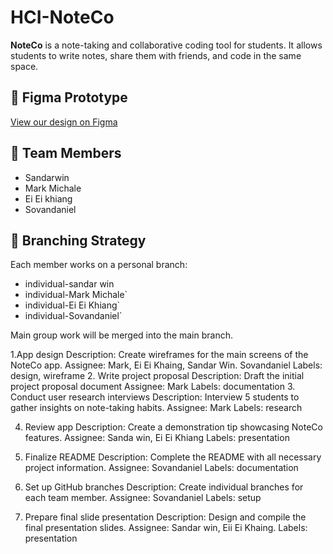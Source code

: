 # HCI-NoteCo

**NoteCo** is a note-taking and collaborative coding tool for students. It allows students to write notes, share them with friends, and code in the same space.

## 🔗 Figma Prototype
[View our design on Figma](https://www.figma.com/design/225uRT9C69GkGQQuLzVAyT/NoteCO?node-id=0-1&t=r70CklBSZJbbF0dG-1)

## 👥 Team Members

- Sandarwin
- Mark Michale
- Ei Ei khiang
- Sovandaniel

## 🔀 Branching Strategy

Each member works on a personal branch:
- individual-sandar win
- individual-Mark Michale`
- individual-Ei Ei Khiang`
- individual-Sovandaniel`

Main group work will be merged into the main branch.

1.App design
        Description: Create wireframes for the main screens of the NoteCo app.
        Assignee: Mark, Ei Ei Khaing, Sandar Win. Sovandaniel
        Labels: design, wireframe
2. Write project proposal
        Description: Draft the initial project proposal document
        Assignee: Mark
        Labels: documentation
3. Conduct user research interviews
        Description: Interview 5 students to gather insights on note-taking habits.
        Assignee: Mark
        Labels: research

4. Review app
        Description: Create a demonstration tip showcasing NoteCo features.
        Assignee: Sanda win, Ei Ei Khiang
        Labels: presentation

5. Finalize README
        Description: Complete the README with all necessary project information.
        Assignee: Sovandaniel
        Labels: documentation

6. Set up GitHub branches
        Description: Create individual branches for each team member.
        Assignee: Sovandaniel
        Labels: setup
   
7. Prepare final slide presentation
        Description: Design and compile the final presentation slides.
        Assignee: Sandar win, Eii Ei Khaing.
        Labels: presentation
